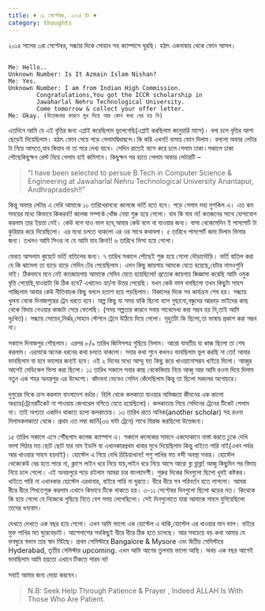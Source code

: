 ```yaml
---
title: ♦ ১১ সেপ্টেম্বর, ২০১৪ ইং ♦
category: thoughts 
---
```


২০১৪ সালের ৩রা সেপ্টেম্বর, সন্ধ্যার দিকে সোহান সহ ক্যাম্পাসে ঘুরছি। হঠাৎ একনাম্বার থেকে ফোন আসল। 

```

Me: Hello..
Unknown Number: Is It Azmain Islam Nishan?
Me: Yes.
Unknown Number: I am from Indian High Commission. 
        Congratulations,You got the ICCR scholarship in 
        Jawaharlal Nehru Technological University. 
        Come tomorrow & collect your offer letter.
Me: Okay. (উত্তেজনার কারনে মুখ দিয়ে আর কোন কথা বের হয় নি)

```



এতদিনে আমি যে এই বৃত্তির জন্য এপ্লাই করেছিলাম ভুলেগেছি(এপ্লাই করছিলাম জানুয়ারি মাসে)। বলা চলে বৃত্তির আশা ছেড়েই  দিয়েছিলাম। হঠাৎ ফোন পেয়ে পড়ে গেলামদ্বিধাদ্বন্দে।কি করি এখন!! বাসায় ফোন দিলাম। বললো অফার লেটার টা নিয়ে আসতে,যাব কিযাব না তা পরে দেখা যাবে। সেদিন রাতেই 
বাসে করে চলে গেলাম ঢাকা।সকালে ঢাকা পৌছেকিছুক্ষন রেস্ট নিয়ে গেলাম হাই কমিশনে। কিছুক্ষন পর হাতে পেলাম অফার লেটারটি – 
> “I have been selected to persue B.Tech in Computer Science & Engineering at Jawaharlal     Nehru Technological University Anantapur, Andhrapradesh!!” 

কিন্তু অফার লেটার এ দেখি আমাকে ১০ তারিখেরমধ্যে কলেজে ভর্তি হতে হবে। পড়ে গেলাম মহা মুশকিল এ। এত কম সময়ের মধ্যে কিভাবে কিকরব!! কলেজ সম্পর্কে খোঁজ নেয়া শুরু হয়ে গেলো। যাব কি যাব না! কতজনের সাথে যোগাযোগ করলাম তার ইয়ত্তা নেই। কেউ বলে যাও ভাল হবে,আবার কেউ বলে না যাওয়ার জন্য। বাসা থেকেসেদিন ই পাসপোর্ট টা কুরিয়ার করে দিয়েছিলো। এর মধ্যে চলতে থাকলো এর ওর সাথে কথাবলা। ৫ তারিখে পাসপোর্ট জমা দিলাম ভিসার জন্য। তখনও আমি সিওর না যে আমি যাব কিনা!! ৬ তারিখে ভিসা হয়ে গেলো। 

ফেরত আসলাম কুয়েটে ভর্তি বাতিলের জন্য। ৭ তারিখ সকালে পৌছেই শুরু হয়ে গেলো দৌড়াদৌড়ি। ভর্তি বাতিল করা যে কি ঝামেলা তা হাড়ে হাড়ে সেদিন টের পেয়েছিলাম। এমন কিছু জায়গায় আমকে যেতে হয়েছে,যেটার নামওশুনি নাই। ঠিকভাবে মনে নেই কতজায়গায় আমাকে সেদিন যেতে হয়েছিলো! প্রত্যেক জায়গায় জিজ্ঞাসা করেছি আমি ওমুক বৃত্তি পেয়েছি,যাওয়াটা কি ঠিক হবে? এখানেও হ্যা/না উত্তর পেয়েছি। যখন কেউ ভাল বলছিলো তখন কিছুটা সাহস পাচ্ছিলাম আবার কেউ নীতিবাচক কিছু বললে হতাশ হয়ে পড়ছিলাম। বিকালের দিকে সব কার্যক্রম শেষ হয়। সন্ধ্যায় খুলনা থেকে দিনাজপুরের ট্রেন ধরতে হবে। অল্প কিছু যা সময় বাকি ছিলো ব্যাগ গুছানো,বন্ধুদের আরবড় ভাইদের কাছ থেকে বিদায় নেওয়ার কাজটা সেরে ফেলেছি। (সময় সল্পতার কারনে সবার সাথেদেখা করা সম্ভব হয় নি,তাই আমি দুঃখিত)। সন্ধ্যায় সোয়েব,নির্ঝর,সোহান স্টেশনে ট্রেনে উঠিয়ে দিয়ে গেলো। মূহুর্তটা কি ছিলো,তা ভাষায় প্রকাশ করা সম্ভব না। 

সকালে দিনাজপুর পৌছলাম। এরপর ৮/৯ তারিখ জিনিসপত্র গুছিয়ে নিলাম। আরো যাবতীয় যা কাজ ছিলো তা শেষ করলাম। এরমাঝে অনেক ধরনের কথা চলতে থাকলো। সবার কথা শুনে কখনও ভাবছিলাম ভুল করছি না তো! আবার ভাবছিলাম যা হবে ভালোর জন্যই হবে। এই ২ দিনের মধ্যে আম্মু যত কিছু করে খাওয়ানোসম্ভব খাইয়ে দিলো। আব্বুর আগেই মেডিকেল ভিসা করা ছিলো। ১১ তারিখ সকালে সবার কাছ থেকেবিদায় নিয়ে আব্বু আর আমি রওনা দিয়ে দিলাম নতুন এক শহর অনন্তপুর এর উদ্দেশ্যে। কাঁদবনা ভেবেও সেদিন কেঁদেছিলাম কিন্তু তা ছিলো সকলের অগোচরে। 

দুপুরের দিকে ক্রস করলাম বাংলাদেশ বর্ডার। হিলি থেকে কলকাতা যাওয়ার অভিজ্ঞতা জীবনের এক কালো অধ্যায়(ট্রেনেরটিকেট না পাওয়ায় জেনারেল বগিতে যেতে হয়েছিলো)। কলকাতায় গিয়ে সেদিনের ট্রেনের টিকেট পেলাম না। তাই অগ্যতা একদিন থাকতে হলো কলকাতায়। ১৩ তারিখ রাতে অনিক(another scholar)  সহ রওনা দিলামকলকাতা থেকে। প্রথম এত লম্বা জার্নি(৩৬ ঘন্টা ট্রেনে) সাথে বিরাজ করছিলো উত্তেজনা।

১৫ তারিখ সকালে এসে পৌঁছলাম কলেজ ক্যাম্পাস এ। সকালে কলেজের সামনে একদোকানে নাস্তা করতে ঢুকে দেখি ভাপা পিঠার মত ছোট ছোট যার নাম ইডলি যা এখানকারপ্রথম খাবার মুখে দিয়েছিলাম কিন্তু খাইতে পারি নাই(এখন পর্যন্ত আর খাওয়ার সাহস হয়নাই)। হোস্টেল এ গিয়ে দেখি চিড়িয়াখানা! পশু পাখির মত বন্দী অবস্থা সবার। হোস্টেল থেকেকেউ বের হতে পারে না, ক্লাসে লাইন ধরে নিয়ে যায়,লাইন ধরে নিয়ে আসে আরো ব্লা ব্লাব্লা! আব্বু কিছুদিন পর বিদায় নিয়ে চলে গেলো। এই অনন্তপুরে পড়ে রইলাম আমরা চার বাংলাদেশী। শুরুর দিকের দিনগুলো ছিলো খুবই কষ্টকর। খাইতে পারি না এখানকার হোস্টেল এরখাবার, বাইরে পারি না ঘুরতে। ধীরে ধীরে সব পরিবর্তন হতে লাগলো। আমরা ধীরে ধীরে শিখতেশুরু করলাম এখানে কিভাবে টিকে থাকতে হয়। ৩-১১ সেপ্টেম্বর দিনগুলো ছিলো ঝড়ের মত। কিথেকে কি হয়ে গেলো যে নিজেকে গুছিয়ে নিতে বেশ সময় লেগেছিলো। সেই দিনগুলোতে যারা আমাকে সাহস যুগিয়েছিলো তাদের ধন্যবাদ।

দেখতে দেখতে এক বছর হয়ে গেলো। এখন আমি ভালো এক হোস্টেল এ থাকি,হোস্টেল এর খাওয়ার মান ভাল। বাইরে মুক্ত পাখির মত ঘুরেবেড়াই। আশেপাশের সবকিছুই ধীরে ধীরে ঠিক হতে চলেছে। আর সবচেয়ে বড় কথা আমার যে ভবঘুরে স্বভাব তার স্বাদ মিটছে। প্রথম সেমিস্টারে Bangalore & Mysore এবং দ্বিতীয় সেমিস্টারে Hyderabad, তৃতীয় সেমিস্টার upcoming. এখন আমি আগের তুলনায় ভালো আছি। অথচ এক বছর আগেই ভাবছিলাম আমি হয়তো এখানে টিকতে পারব না!



সবাই আমার জন্য দোয়া করবেন।

> N.B: Seek Help Through Patience & Prayer , Indeed ALLAH Is With Those Who Are Patient.